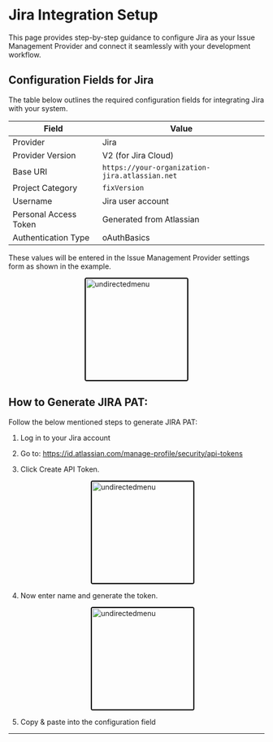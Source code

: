 # Jira Integration Setup

This page provides step-by-step guidance to configure Jira as your Issue Management Provider and connect it seamlessly with your development workflow.  

## Configuration Fields for Jira

The table below outlines the required configuration fields for integrating Jira with your system.

| Field                 | Value                          |
| --------------------- | ---------------------------------------------- |
| Provider              | Jira                                           |
| Provider Version      | V2 (for Jira Cloud)                            |
| Base URI             | `https://your-organization-jira.atlassian.net` |
| Project Category      | `fixVersion`                                   |
| Username              | Jira user account                              |
| Personal Access Token | Generated from Atlassian                       |
| Authentication Type   | oAuthBasics                                    |

These values will be entered in the Issue Management Provider settings form as shown in the example.

   <div style="text-align: left;">
      <img src="./assets/90.png"
       alt="undirectedmenu"
       style="height: 200px; margin: auto; display: block; cursor: zoom-in;
              border: 2px solid #000000; border-radius: 4px;"
       onclick="this.style.height='400px'; this.style.cursor='zoom-out';"
       ondblclick="this.style.height='200px'; this.style.cursor='zoom-in';">
      </div>
  

## How to Generate JIRA PAT:
Follow the below mentioned steps to generate JIRA PAT:
1. Log in to your Jira account
2. Go to: https://id.atlassian.com/manage-profile/security/api-tokens
3. Click Create API Token.

    <div style="text-align: left;">
      <img src="./assets/token1.png"
       alt="undirectedmenu"
       style="height: 200px; margin: auto; display: block; cursor: zoom-in;
              border: 2px solid #000000; border-radius: 4px;"
       onclick="this.style.height='400px'; this.style.cursor='zoom-out';"
       ondblclick="this.style.height='200px'; this.style.cursor='zoom-in';">
      </div>

4. Now enter name and generate the token.
    <div style="text-align: left;">
      <img src="./assets/token2.png"
       alt="undirectedmenu"
       style="height: 200px; margin: auto; display: block; cursor: zoom-in;
              border: 2px solid #000000; border-radius: 4px;"
       onclick="this.style.height='400px'; this.style.cursor='zoom-out';"
       ondblclick="this.style.height='200px'; this.style.cursor='zoom-in';">
      </div>
4. Copy & paste into the configuration field


---
<br>